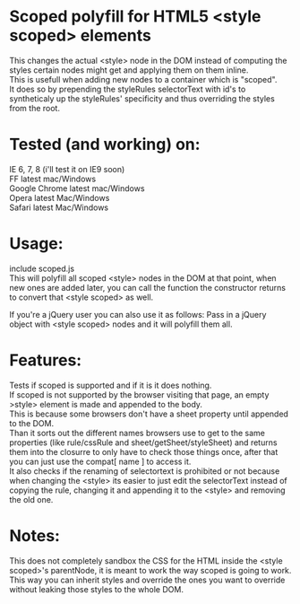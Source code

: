 # Scoped polyfill for HTML5 &lt;style scoped&gt; elements

This changes the actual &lt;style&gt; node in the DOM instead of computing the styles certain nodes might get and applying them on them inline.  
This is usefull when adding new nodes to a container which is "scoped".  
It does so by prepending the styleRules selectorText with id's to syntheticaly up the styleRules' specificity and thus overriding the styles from the root.

# Tested (and working) on:
IE 6, 7, 8 (i'll test it on IE9 soon)  
FF latest mac/Windows  
Google Chrome latest mac/Windows  
Opera latest Mac/Windows  
Safari latest Mac/Windows  


# Usage:
include scoped.js  
This will polyfill all scoped &lt;style&gt; nodes in the DOM at that point, when new ones are added later, you can call the function the constructor returns to convert that &lt;style scoped&gt; as well.  

If you're a jQuery user you can also use it as follows:
Pass in a jQuery object with &lt;style scoped&gt; nodes and it will polyfill them all.  

# Features:
Tests if scoped is supported and if it is it does nothing.  
If scoped is not supported by the browser visiting that page, an empty &gt;style&gt; element is made and appended to the body.  
This is because some browsers don't have a sheet property until appended to the DOM.  
Than it sorts out the different names browsers use to get to the same properties (like rule/cssRule and sheet/getSheet/styleSheet) and returns them into the closurre to only have to check those things once, after that you can just use the compat\[ name \] to access it.  
It also checks if the renaming of selectortext is prohibited or not because when changing the &lt;style&gt; its easier to just edit the selectorText instead of copying the rule, changing it and appending it to the &lt;style&gt; and removing the old one.  
 
 
# Notes:
This does not completely sandbox the CSS for the HTML inside the &lt;style scoped&gt;'s parentNode, it is meant to work the way scoped is going to work.  
This way you can inherit styles and override the ones you want to override without leaking those styles to the whole DOM.  




